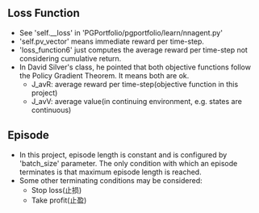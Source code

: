 ## Loss Function
* See 'self.__loss' in 'PGPortfolio/pgportfolio/learn/nnagent.py'
* 'self.pv_vector' means immediate reward per time-step.
* 'loss_function6' just computes the average reward per time-step not considering cumulative return.
* In David Silver's class, he pointed that both objective functions follow the Policy Gradient Theorem. It means both are ok.
    * J_avR: average reward per time-step(objective function in this project)
    * J_avV: average value(in continuing environment, e.g. states are continuous)

## Episode
* In this project, episode length is constant and is configured by 'batch_size' parameter.
The only condition with which an episode terminates is that maximum episode length is reached.
* Some other terminating conditions may be considered:
    * Stop loss(止损)
    * Take profit(止盈)
